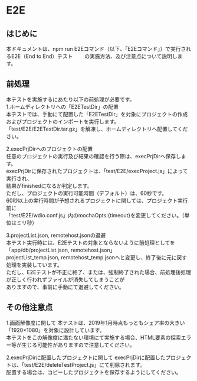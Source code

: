 # E2E
## はじめに
本ドキュメントは、npm run E2Eコマンド（以下、「E2Eコマンド」）で実行されるE2E（End to End）テスト　　
の実施方法、及び注意点について説明します。

## 前処理
本テストを実施するにあたり以下の前処理が必要です。  
1.ホームディレクトリへの「E2ETestDir」の配置  
本テストでは、手動にて配置した「E2ETestDir」を対象にプロジェクトの作成およびプロジェクトのインポートを実行します。  
「test/E2E/E2ETestDir.tar.gz」を解凍し、ホームディレクトリへ配置してください。  

2.execPrjDirへのプロジェクトの配置  
任意のプロジェクトの実行及び結果の確認を行う際は、execPrjDirへ保存します。  
execPrjDirに保存されたプロジェクトは、「test/E2E/execProject.js」によって実行され、  
結果がfinishedになるか判定します。  
ただし、プロジェクトの実行可能時間（デフォルト）は、60秒です。  
60秒以上の実行時間が予想されるプロジェクトに関しては、プロジェクト実行前に  
「test/E2E/wdio.conf.js」内のmochaOpts:{timeout}を変更してください。（単位はミリ秒）

3.projectList.json, remotehost.jsonの退避  
本テスト実行時には、E2Eテストの対象とならないように前処理としてを「app/db/projectList.json, remotehost.json」  
projectList_temp.json, remotehost_temp.jsonへと変更し、終了後に元に戻す処理を実装しています。  
ただし、E2Eテストが不正に終了、または、強制終了された場合、前処理後処理が正しく行われずファイルが消失してしまうことが  
ありますので、事前に手動にて退避してください。

## その他注意点
1.画面解像度に関して
本テストは、2019年1月時点もっともシェア率の大きい「1920×1080」を対象に設計しています。  
本テストをこの解像度に満たない環境にて実施する場合、HTML要素の探索エラー等が生じる可能性がありますので注意してください。  

2.execPrjDirに配置したプロジェクトに関して
execPrjDirに配置したプロジェクトは、「test/E2E/deleteTestProject.js」にて削除されます。  
配置する場合は、コピーしたプロジェクトを保存するようにしてください。